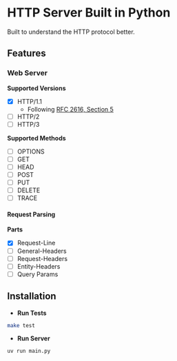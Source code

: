 # HTTP Server Built in Python

Built to understand the HTTP protocol better.

## Features

### Web Server

**Supported Versions**

- [x] HTTP/1.1
  - Following [RFC 2616, Section 5](https://datatracker.ietf.org/doc/html/rfc2616#section-5)
- [ ] HTTP/2
- [ ] HTTP/3

**Supported Methods**

- [ ] OPTIONS
- [ ] GET
- [ ] HEAD
- [ ] POST
- [ ] PUT
- [ ] DELETE
- [ ] TRACE

#### Request Parsing

**Parts**

- [x] Request-Line
- [ ] General-Headers
- [ ] Request-Headers
- [ ] Entity-Headers
- [ ] Query Params

## Installation

- **Run Tests**

```bash
make test
```

- **Run Server**

```bash
uv run main.py
```

